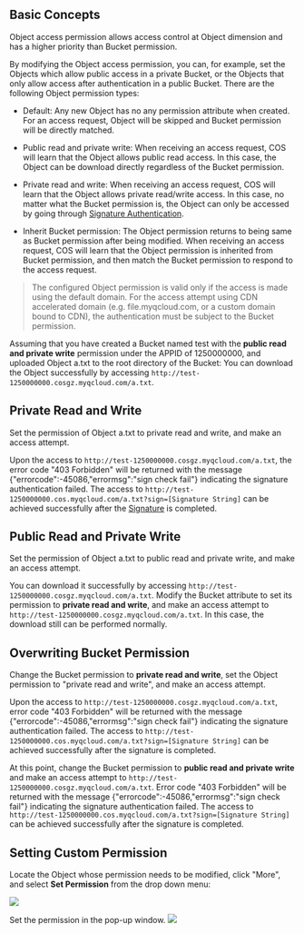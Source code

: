 ## Basic Concepts

Object access permission allows access control at Object dimension and has a higher priority than Bucket permission.

By modifying the Object access permission, you can, for example, set the Objects which allow public access in a private Bucket, or the Objects that only allow access after authentication in a public Bucket. There are the following Object permission types:

- Default: Any new Object has no any permission attribute when created. For an access request, Object will be skipped and Bucket permission will be directly matched.

- Public read and private write: When receiving an access request, COS will learn that the Object allows public read access. In this case, the Object can be download directly regardless of the Bucket permission.

- Private read and write: When receiving an access request, COS will learn that the Object allows private read/write access. In this case, no matter what the Bucket permission is, the Object can only be accessed by going through [Signature Authentication](/doc/api/264/5993).

- Inherit Bucket permission: The Object permission returns to being same as Bucket permission after being modified. When receiving an access request, COS will learn that the Object permission is inherited from Bucket permission, and then match the Bucket permission to respond to the access request.

> The configured Object permission is valid only if the access is made using the default domain. For the access attempt using CDN accelerated domain (e.g. file.myqcloud.com, or a custom domain bound to CDN), the authentication must be subject to the Bucket permission.

Assuming that you have created a Bucket named test with the **public read and private write** permission under the APPID of 1250000000, and uploaded Object a.txt to the root directory of the Bucket: You can download the Object successfully by accessing `http://test-1250000000.cosgz.myqcloud.com/a.txt`.

## Private Read and Write

Set the permission of Object a.txt to private read and write, and make an access attempt.

Upon the access to `http://test-1250000000.cosgz.myqcloud.com/a.txt`, the error code "403 Forbidden" will be returned with the message {"errorcode":-45086,"errormsg":"sign check fail"} indicating the signature authentication failed. The access to `http://test-1250000000.cos.myqcloud.com/a.txt?sign=[Signature String]` can be achieved successfully after the [Signature](/doc/api/264/5993) is completed.

## Public Read and Private Write

Set the permission of Object a.txt to public read and private write, and make an access attempt.

You can download it successfully by accessing `http://test-1250000000.cosgz.myqcloud.com/a.txt`. Modify the Bucket attribute to set its permission to **private read and write**, and make an access attempt to `http://test-1250000000.cosgz.myqcloud.com/a.txt`. In this case, the download still can be performed normally.

## Overwriting Bucket Permission

Change the Bucket permission to **private read and write**, set the Object permission to "private read and write", and make an access attempt.

Upon the access to `http://test-1250000000.cosgz.myqcloud.com/a.txt`, error code "403 Forbidden" will be returned with the message {"errorcode":-45086,"errormsg":"sign check fail"} indicating the signature authentication failed. The access to `http://test-1250000000.cos.myqcloud.com/a.txt?sign=[Signature String]` can be achieved successfully after the signature is completed.

At this point, change the Bucket permission to **public read and private write** and make an access attempt to `http://test-1250000000.cosgz.myqcloud.com/a.txt`. Error code "403 Forbidden" will be returned with the message {"errorcode":-45086,"errormsg":"sign check fail"} indicating the signature authentication failed. The access to `http://test-1250000000.cos.myqcloud.com/a.txt?sign=[Signature String]` can be achieved successfully after the signature is completed.

## Setting Custom Permission
Locate the Object whose permission needs to be modified, click "More", and select **Set Permission** from the drop down menu:

![](https://mc.qcloudimg.com/static/img/fb3f7470ee8ed5ddfdc6c12996ae8843/image.png)

Set the permission in the pop-up window.
![](https://mc.qcloudimg.com/static/img/994dbbf53b567c5ae947e1e5962bdc90/image.png)

